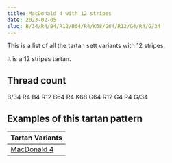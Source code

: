 ```yaml
---
title: MacDonald 4 with 12 stripes
date: 2023-02-05
slug: B/34/R4/B4/R12/B64/R4/K68/G64/R12/G4/R4/G/34
---
```

This is a list of all the tartan sett variants with 12 stripes.

It is a 12 stripes tartan.


## Thread count
B/34 R4 B4 R12 B64 R4 K68 G64 R12 G4 R4 G/34

## Examples of this tartan pattern

| Tartan Variants |
|---------------|
| [MacDonald 4](/variants/b/34/r4/b4/r12/b64/r4/k68/g64/r12/g4/r4/g/34-b304080-g008000-k000000-rc00000)||
